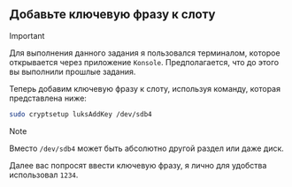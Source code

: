 ## Добавьте ключевую фразу к слоту

> [!IMPORTANT]
> Для выполнения данного задания я пользовался терминалом, которое открывается через приложение `Konsole`.
> Предполагается, что до этого вы выполнили прошлые задания.

Теперь добавим ключевую фразу к слоту, используя команду, которая представлена ниже: 

```bash
sudo cryptsetup luksAddKey /dev/sdb4
```

> [!NOTE]
> Вместо `/dev/sdb4` может быть абсолютно другой раздел или даже диск. 

Далее вас попросят ввести ключевую фразу, я лично для удобства использовал `1234`. 
